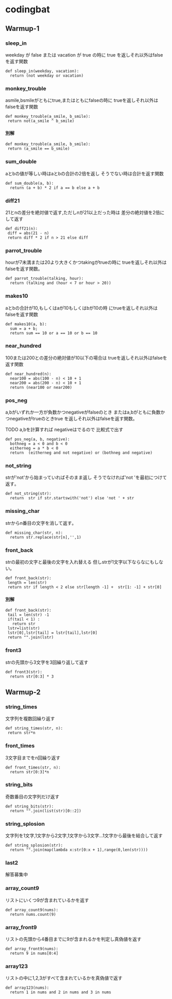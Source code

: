 # codingbat

## Warmup-1

### sleep_in

weekday が false または vacation が true の時に
true を返しそれ以外はfalseを返す関数

```
def sleep_in(weekday, vacation):
  return (not weekday or vacation)
```

### monkey_trouble 

asmile,bsmileがともにtrue,またはともにfalseの時に
trueを返しそれ以外はfalseを返す関数

```
def monkey_trouble(a_smile, b_smile):
 return not(a_smile ^ b_smile) 
```

#### 別解
```
def monkey_trouble(a_smile, b_smile):
 return (a_smile == b_smile) 
```

###  sum_double

aとbの値が等しい時はaとbの合計の2倍を返し
そうでない時は合計を返す関数

```
def sum_double(a, b):
  return (a + b) * 2 if a == b else a + b
```

### diff21 
21とnの差分を絶対値で返す,ただしnが21以上だった時は
差分の絶対値を2倍にして返す

```
def diff21(n):
 diff = abs(21 - n)
 return diff * 2 if n > 21 else diff 
```

### parrot_trouble
hourが7未満または20より大きくかつtakingがtrueの時に
trueを返しそれ以外はfalseを返す関数｡

```
def parrot_trouble(talking, hour):
  return (talking and (hour < 7 or hour > 20))
```
### makes10
aとbの合計が10,もしくはaが10もしくはbが10の時
にtrueを返しそれ以外はfalseを返す関数

```
def makes10(a, b):
  sum = a + b;
  return sum == 10 or a == 10 or b == 10
```

### near_hundred 
100または200との差分の絶対値が10以下の場合は
trueを返しそれ以外はfalseを返す関数

```
def near_hundred(n):
  near100 = abs(100 - n) < 10 + 1
  near200 = abs(200 - n) < 10 + 1
  return (near100 or near200)
```

###  pos_neg 
a,bがいずれか一方が負数かつnegativeがfalseのとき
またはa,bがともに負数かつnegativeがtrueのときtrue
を返しそれ以外はfalseを返す関数｡

TODO a,bを計算すれば negativeはでるので 比較式で出す
```
def pos_neg(a, b, negative):
  bothneg = a < 0 and b < 0
  eitherneg = a * b < 0
  return  (eitherneg and not negative) or (bothneg and negative)
```

### not_string 
strが'not'から始まっていればそのまま返し
そうでなければ'not 'を最初につけて返す｡

```
def not_string(str):
  return  str if str.startswith('not') else 'not ' + str 
```

###  missing_char
strからn番目の文字を消して返す｡

```
def missing_char(str, n):
  return str.replace(str[n],'',1)
```

### front_back
strの最初の文字と最後の文字を入れ替える
但しstrが1文字以下ならなにもしない｡

```
def front_back(str):
 length = len(str)
 return str if length < 2 else str[length -1] +  str[1: -1] + str[0]
```

#### 別解
```
def front_back(str):
 tail = len(str) -1
 if(tail < 1) : 
   return str
 lstr=list(str)
 lstr[0],lstr[tail] = lstr[tail],lstr[0]
 return "".join(lstr)
```
### front3 
strの先頭から3文字を3回繰り返して返す

```
def front3(str):
  return str[0:3] * 3
```

## Warmup-2

### string_times

文字列を複数回繰り返す

```
def string_times(str, n):
 return str*n
```
### front_times
3文字目までをn回繰り返す
```
def front_times(str, n):
  return str[0:3]*n
```

### string_bits
奇数番目の文字列だけ返す
```
def string_bits(str):
  return "".join(list(str)[0::2])
```

### string_splosion
文字列を1文字,1文字から2文字,1文字から3文字...1文字から最後を結合して返す
```
def string_splosion(str):
  return "".join(map(lambda x:str[0:x + 1],range(0,len(str))))
```

### last2

解答募集中

### array_count9
リストにいくつ9が含まれているかを返す
```
def array_count9(nums):
  return nums.count(9)
```

### array_front9
リストの先頭から4番目までに9が含まれるかを判定し真偽値を返す
```
def array_front9(nums):
  return 9 in nums[0:4]
```

### array123
リストの中に1,2,3がすべて含まれているかを真偽値で返す
```
def array123(nums):
  return 1 in nums and 2 in nums and 3 in nums
```
